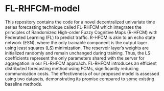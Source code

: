 # FL-RHFCM-model
This repository contains the code for a novel decentralized univariate time series forecasting technique called FL-RHFCM which integrates the principles of Randomized High-order Fuzzy Cognitive Maps (R-HFCM)
with Federated Learning (FL) to predict traffic. R-HFCM is akin to an echo state network (ESN), where the only trainable component is the output layer using least squares (LS) minimization. The reservoir layer’s weights are initialized randomly and remain unchanged during training. Thus, the LS coefficients represent the only parameters shared with the server for aggregation in our FL-RHFCM approach. FL-RHFCM introduces an efficient distributed forecasting method using FCMs, significantly reducing communication costs. The effectiveness of our proposed model is assessed using two datasets, demonstrating its promise compared to some existing baseline methods.
